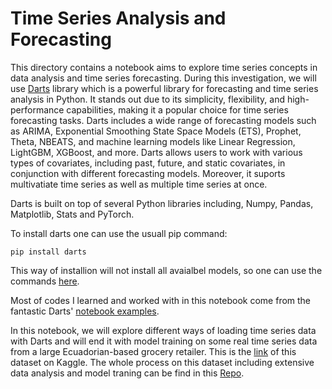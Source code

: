 # Time Series Analysis and Forecasting

This directory contains a notebook aims to explore time series concepts in data analysis and time series forecasting. During this investigation, we will use 
[Darts](https://github.com/unit8co/darts) library which is a powerful library for forecasting and time series analysis in Python. It stands out due to its simplicity, flexibility, and high-performance capabilities, making it a popular 
choice for time series forecasting tasks. Darts includes a wide range of forecasting models such as ARIMA, Exponential Smoothing State Space Models (ETS), Prophet, Theta, NBEATS, and machine 
learning models like Linear Regression, LightGBM, XGBoost, and more. Darts allows users to work with various types of covariates, including past, future, and static covariates, in conjunction
with different forecasting models. Moreover, it suports multivatiate time series as well as multiple time series at once. 

Darts is built on top of several Python libraries including, Numpy, Pandas, Matplotlib, Stats and PyTorch. 

To install darts one can use the usuall pip command:

```pip install darts```

This way of installion will not install all avaialbel models, so one can use the commands [here](https://github.com/unit8co/darts/blob/master/INSTALL.md). 

Most of codes I learned and worked with in this notebook come from the fantastic Darts' [notebook examples](https://unit8co.github.io/darts/examples/01-multi-time-series-and-covariates.html).

In this notebook, we will explore different ways of loading time series data with Darts and will end it with model training on some real time series data from a large Ecuadorian-based grocery 
retailer. This is the [link](https://www.kaggle.com/competitions/store-sales-time-series-forecasting/overview) of this dataset on Kaggle. The whole process on this dataset including extensive data analysis and model traning can be find in this [Repo](https://github.com/solmazkh114/Sales-Data-Forecasting.git).
